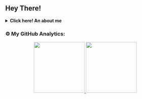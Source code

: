 <h2> Hey There! <b></b></h2>
<details>
 <summary><strong>Click here! An about me</strong></summary>
    <ul>
        <li> 👋 Hello My name is Aldyansyah Cahyo Putranto</br>
        <li> 🏠 I come from Solo, Central Java, Indonesia. </br>
        <li> 📫 How to reach me : <a href="https://gmail.com/"><img title="EmailMe" src="https://img.shields.io/badge/EmailMe: aldyansyahcp@gmail.com-blue"></a></br>
        <li> 🎮 And I LostSaga player too, You can add me, Here my nickname <strong>LostSagaExotic: Ruprechks</strong> & <strong>LostSagaOrigin: Ruprecht</strong></br>
    </ul>
</details>

### ⚙️ My GitHub Analytics:

<a href="https://github.com/aldyansyahcp">
  <center>
     <img height="160em" src="https://github-readme-stats.vercel.app/api?username=aldyansyahcp&hide=contribs,prs&show_icons=true&locale=en&layout=compact&theme=merko" />
     <img height="160em" src="https://github-readme-stats.vercel.app/api/top-langs/?username=aldyansyahcp&true&locale=en&layout=compact&theme=merko" />
  </a>
</center>
